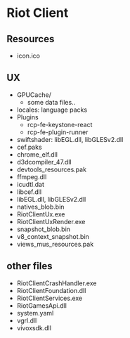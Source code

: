 # Riot Client
## Resources
- icon.ico

## UX
- GPUCache/
    - some data files..
- locales: language packs
- Plugins
    - rcp-fe-keystone-react
    - rcp-fe-plugin-runner
- swiftshader: libEGL.dll, libGLESv2.dll
- cef.paks
- chrome_elf.dll
- d3dcompiler_47.dll
- devtools_resources.pak
- ffmpeg.dll
- icudtl.dat
- libcef.dll
- libEGL.dll, libGLESv2.dll
- natives_blob.bin
- RiotClientUx.exe
- RiotClientUxRender.exe
- snapshot_blob.bin
- v8_context_snapshot.bin
- views_mus_resources.pak

## other files
- RiotClientCrashHandler.exe
- RiotClientFoundation.dll
- RiotClientServices.exe
- RiotGamesApi.dll
- system.yaml
- vgrl.dll
- vivoxsdk.dll